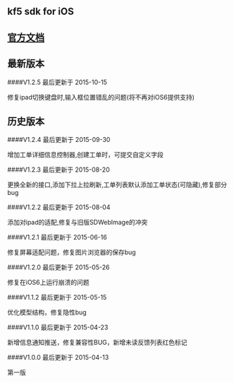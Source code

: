 kf5 sdk for iOS
---------------------------------
<a href="http://developer.kf5.com/ios">官方文档</a> 
 ----------------------------------
最新版本     
----------------------------------
####V1.2.5 最后更新于 2015-10-15  

修复ipad切换键盘时,输入框位置错乱的问题(将不再对iOS6提供支持)     

历史版本
---------------------------------
####V1.2.4 最后更新于 2015-09-30  

增加工单详细信息控制器,创建工单时，可提交自定义字段  

####V1.2.3 最后更新于 2015-08-20  

更换全新的接口,添加下拉上拉刷新,工单列表默认添加工单状态(可隐藏),修复部分bug  

####V1.2.2 最后更新于 2015-08-04  

添加对ipad的适配,修复与旧版SDWebImage的冲突

####V1.2.1 最后更新于 2015-06-16  

修复屏幕适配问题，修复图片浏览器的保存bug  

####V1.2.0 最后更新于 2015-05-26  

修复在iOS6上运行崩溃的问题  

####V1.1.2 最后更新于 2015-05-15

优化模型结构，修复隐性bug

####V1.1.0 最后更新于 2015-04-23

新增信息通知推送，修复兼容性BUG，新增未读反馈列表红色标记

####V1.0.0 最后更新于 2015-04-13

第一版
